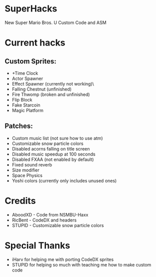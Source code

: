 # SuperHacks
New Super Mario Bros. U Custom Code and ASM

# Current hacks
## Custom Sprites:
* +Time Clock
* Actor Spawner
* Effect Spawner (currently not working)\
* Falling Chestnut (unfinished)
* Fire Thwomp (broken and unfinished)
* Flip Block
* Fake Starcoin
* Magic Platform
## Patches:
* Custom music list (not sure how to use atm)
* Customizable snow particle colors
* Disabled acorns falling on title screen
* Disabled music speedup at 100 seconds
* Disabled FXAA (not enabled by default)
* Fixed sound reverb
* Size modifier
* Space Physics
* Yoshi colors (currently only includes unused ones)

# Credits
* AboodXD - Code from NSMBU-Haxx
* RicBent - CodeDX and headers
* STUPID - Customizable snow particle colors

# Special Thanks
* iHarv for helping me with porting CodeDX sprites
* STUPID for helping so much with teaching me how to make custom code
